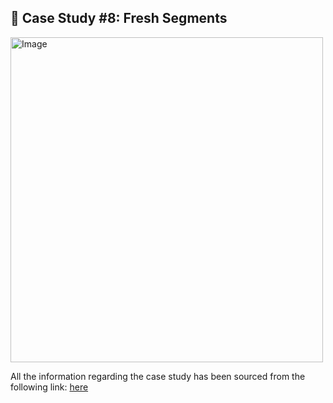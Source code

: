 ## :orange: Case Study #8: Fresh Segments

<img src="https://8weeksqlchallenge.com/images/case-study-designs/8.png" alt="Image" width="500" height="520">

All the information regarding the case study has been sourced from the following link: [here](https://8weeksqlchallenge.com/case-study-8/)